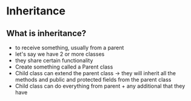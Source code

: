 # Inheritance

## What is inheritance?

-   to receive something, usually from a parent
-   let's say we have 2 or more classes
-   they share certain functionality
-   Create something called a Parent class
-   Child class can extend the parent class -> they will inherit all the methods and public and protected fields from the parent class
-   Child class can do everything from parent + any additional that they have
